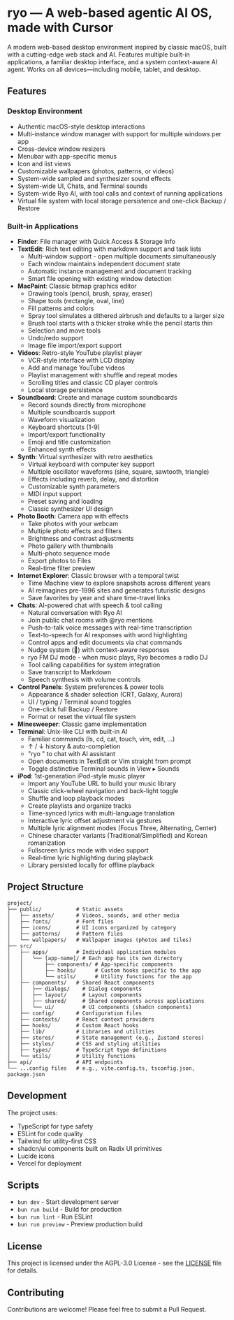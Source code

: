 # ryo — A web-based agentic AI OS, made with Cursor

A modern web-based desktop environment inspired by classic macOS, built with a cutting-edge web stack and AI. 
Features multiple built-in applications, a familiar desktop interface, and a system context-aware AI agent. 
Works on all devices—including mobile, tablet, and desktop.

## Features

### Desktop Environment

- Authentic macOS-style desktop interactions
- Multi-instance window manager with support for multiple windows per app
- Cross-device window resizers
- Menubar with app-specific menus
- Icon and list views
- Customizable wallpapers (photos, patterns, or videos)
- System-wide sampled and synthesizer sound effects
- System-wide UI, Chats, and Terminal sounds
- System-wide Ryo AI, with tool calls and context of running applications
- Virtual file system with local storage persistence and one-click Backup / Restore

### Built-in Applications

- **Finder**: File manager with Quick Access & Storage Info
- **TextEdit**: Rich text editing with markdown support and task lists
  - Multi-window support - open multiple documents simultaneously
  - Each window maintains independent document state
  - Automatic instance management and document tracking
  - Smart file opening with existing window detection
- **MacPaint**: Classic bitmap graphics editor
  - Drawing tools (pencil, brush, spray, eraser)
  - Shape tools (rectangle, oval, line)
  - Fill patterns and colors
  - Spray tool simulates a dithered airbrush and defaults to a larger size
  - Brush tool starts with a thicker stroke while the pencil starts thin
  - Selection and move tools
  - Undo/redo support
  - Image file import/export support
- **Videos**: Retro-style YouTube playlist player
  - VCR-style interface with LCD display
  - Add and manage YouTube videos
  - Playlist management with shuffle and repeat modes
  - Scrolling titles and classic CD player controls
  - Local storage persistence
- **Soundboard**: Create and manage custom soundboards
  - Record sounds directly from microphone
  - Multiple soundboards support
  - Waveform visualization
  - Keyboard shortcuts (1-9)
  - Import/export functionality
  - Emoji and title customization
  - Enhanced synth effects
- **Synth**: Virtual synthesizer with retro aesthetics
  - Virtual keyboard with computer key support
  - Multiple oscillator waveforms (sine, square, sawtooth, triangle)
  - Effects including reverb, delay, and distortion
  - Customizable synth parameters
  - MIDI input support
  - Preset saving and loading
  - Classic synthesizer UI design
- **Photo Booth**: Camera app with effects
  - Take photos with your webcam
  - Multiple photo effects and filters
  - Brightness and contrast adjustments
  - Photo gallery with thumbnails
  - Multi-photo sequence mode
  - Export photos to Files
  - Real-time filter preview
- **Internet Explorer**: Classic browser with a temporal twist
  - Time Machine view to explore snapshots across different years
  - AI reimagines pre-1996 sites and generates futuristic designs
  - Save favorites by year and share time-travel links
- **Chats**: AI-powered chat with speech & tool calling
  - Natural conversation with Ryo AI
  - Join public chat rooms with @ryo mentions
  - Push-to-talk voice messages with real-time transcription
  - Text-to-speech for AI responses with word highlighting
  - Control apps and edit documents via chat commands
  - Nudge system (👋) with context-aware responses
  - ryo FM DJ mode - when music plays, Ryo becomes a radio DJ
  - Tool calling capabilities for system integration
  - Save transcript to Markdown
  - Speech synthesis with volume controls
- **Control Panels**: System preferences & power tools
  - Appearance & shader selection (CRT, Galaxy, Aurora)
  - UI / typing / Terminal sound toggles
  - One-click full Backup / Restore
  - Format or reset the virtual file system
- **Minesweeper**: Classic game implementation
- **Terminal**: Unix-like CLI with built-in AI
  - Familiar commands (ls, cd, cat, touch, vim, edit, …)
  - ↑ / ↓ history & auto-completion
  - "ryo <prompt>" to chat with AI assistant
  - Open documents in TextEdit or Vim straight from prompt
  - Toggle distinctive Terminal sounds in View ▸ Sounds
- **iPod**: 1st-generation iPod-style music player
  - Import any YouTube URL to build your music library
  - Classic click-wheel navigation and back-light toggle
  - Shuffle and loop playback modes
  - Create playlists and organize tracks
  - Time-synced lyrics with multi-language translation
  - Interactive lyric offset adjustment via gestures
  - Multiple lyric alignment modes (Focus Three, Alternating, Center)
  - Chinese character variants (Traditional/Simplified) and Korean romanization
  - Fullscreen lyrics mode with video support
  - Real-time lyric highlighting during playback
  - Library persisted locally for offline playback

## Project Structure

```
project/
├── public/           # Static assets
│   ├── assets/       # Videos, sounds, and other media
│   ├── fonts/        # Font files
│   ├── icons/        # UI icons organized by category
│   ├── patterns/     # Pattern files
│   └── wallpapers/   # Wallpaper images (photos and tiles)
├── src/
│   ├── apps/         # Individual application modules
│   │   └── [app-name]/ # Each app has its own directory
│   │       ├── components/ # App-specific components
│   │       ├── hooks/      # Custom hooks specific to the app
│   │       └── utils/      # Utility functions for the app
│   ├── components/   # Shared React components
│   │   ├── dialogs/    # Dialog components
│   │   ├── layout/     # Layout components
│   │   ├── shared/     # Shared components across applications
│   │   └── ui/         # UI components (shadcn components)
│   ├── config/       # Configuration files
│   ├── contexts/     # React context providers
│   ├── hooks/        # Custom React hooks
│   ├── lib/          # Libraries and utilities
│   ├── stores/       # State management (e.g., Zustand stores)
│   ├── styles/       # CSS and styling utilities
│   ├── types/        # TypeScript type definitions
│   └── utils/        # Utility functions
├── api/              # API endpoints
└── ...config files   # e.g., vite.config.ts, tsconfig.json, package.json
```

## Development

The project uses:

- TypeScript for type safety
- ESLint for code quality
- Tailwind for utility-first CSS
- shadcn/ui components built on Radix UI primitives
- Lucide icons
- Vercel for deployment

## Scripts

- `bun dev` - Start development server
- `bun run build` - Build for production
- `bun run lint` - Run ESLint
- `bun run preview` - Preview production build

## License

This project is licensed under the AGPL-3.0 License - see the [LICENSE](LICENSE) file for details.

## Contributing

Contributions are welcome! Please feel free to submit a Pull Request.